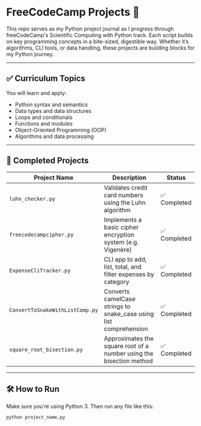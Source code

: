 # FreeCodeCamp Projects 🐍

This repo serves as my Python project journal as I progress through freeCodeCamp's Scientific Computing with Python track. Each script builds on key programming concepts in a bite-sized, digestible way. Whether it’s algorithms, CLI tools, or data handling, these projects are building blocks for my Python journey.

---

## ✅ Curriculum Topics

You will learn and apply:

* Python syntax and semantics  
* Data types and data structures  
* Loops and conditionals  
* Functions and modules  
* Object-Oriented Programming (OOP)  
* Algorithms and data processing  

---

## 📁 Completed Projects

| Project Name                     | Description                                                                 | Status       |
|----------------------------------|-----------------------------------------------------------------------------|--------------|
| `luhn_checker.py`               | Validates credit card numbers using the Luhn algorithm                      | ✅ Completed |
| `freecodecampcipher.py`         | Implements a basic cipher encryption system (e.g. Vigenère)                 | ✅ Completed |
| `ExpenseCliTracker.py`          | CLI app to add, list, total, and filter expenses by category                | ✅ Completed |
| `ConvertToSnakeWithListComp.py` | Converts camelCase strings to snake_case using list comprehension           | ✅ Completed |
| `square_root_bisection.py`      | Approximates the square root of a number using the bisection method         | ✅ Completed |

---

## 🛠️ How to Run

Make sure you're using Python 3. Then run any file like this:

```bash
python project_name.py
